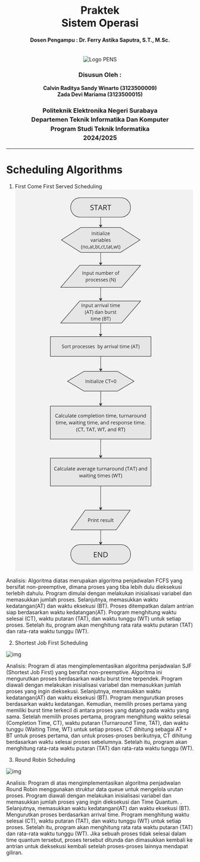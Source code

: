 <div align="center">
  <h1 style="text-align: center;font-weight: bold">Praktek <br> Sistem Operasi</h1>
  <h4 style="text-align: center;">Dosen Pengampu : Dr. Ferry Astika Saputra, S.T., M.Sc.</h4>
</div>
<br />
<div align="center">
  <img src="https://i.ibb.co/DC3QHnM/logo-pens.png" alt="Logo PENS">
  <h3 style="text-align: center;">Disusun Oleh :</h3>
  <p style="text-align: center;">
    <strong>Calvin Raditya Sandy Winarto (3123500009)</strong><br>
    <strong>Zada Devi Mariama (3123500015)</strong>
  </p>

<h3 style="text-align: center;line-height: 1.5">Politeknik Elektronika Negeri Surabaya<br>Departemen Teknik Informatika Dan Komputer<br>Program Studi Teknik Informatika<br>2024/2025</h3>
  <hr>
</div>


# Scheduling Algorithms

1. First Come First Served Scheduling
![img](./asset/1.jpg)
<!-- ```
                                        Start
                                          |
                                          v
                    Initialize variables (no, at, bt, ct, tat, wt)
                                          |
                                          v
                            Input number of processes (N)
                                          |
                                          v
                      Input arrival time (AT) and burst time (BT)
                                          |
                                          v
                          Sort processes by arrival time (AT)
                                          |
                                          v
                                  Initialize CT = 0
                                          |
                                          v
                +----------------------------------------------------+
                |     Calculate completion time, turnaround time,    |
                |        waiting time, and response time (CT,        |
                |                  TAT, WT, RT)                      |
                +----------------------------------------------------+
                                          |
                                          v
                +---------------------------------------------------+
                |     Calculate average turnaround time (TAT)       |
                |               and waiting time (WT)               |
                +---------------------------------------------------+
                                          |
                                          v
                                    Print results
                                          |
                                          v
                                          End
``` -->

Analisis: Algoritma diatas merupakan algoritma penjadwalan FCFS yang bersifat non-preemptive, dimana proses yang tiba lebih dulu dieksekusi terlebih dahulu. Program dimulai dengan melakukan inisialisasi variabel dan memasukkan jumlah proses. Selanjutnya, memasukkan waktu kedatangan(AT) dan waktu eksekusi (BT).  Proses ditempatkan dalam antrian siap berdasarkan waktu kedatangan(AT). Program menghitung waktu selesai (CT), waktu putaran (TAT), dan waktu tunggu (WT) untuk setiap proses. Setelah itu, program akan menghitung rata rata waktu putaran (TAT) dan rata-rata waktu tunggu (WT). 

2. Shortest Job First Scheduling

![img](./asset/2.jpg)

Analisis: Program di atas mengimplementasikan algoritma penjadwalan SJF (Shortest Job First) yang bersifat non-preemptive. Algoritma ini mengurutkan proses berdasarkan waktu burst time terpendek. Program diawali dengan melakukan inisialisasi variabel dan memasukkan jumlah proses yang ingin dieksekusi. Selanjutnya, memasukkan waktu kedatangan(AT) dan waktu eksekusi (BT).  Program mengurutkan proses berdasarkan waktu kedatangan. Kemudian, memilih proses pertama yang memiliki burst time terkecil di antara proses yang datang pada waktu yang sama. Setelah memilih proses pertama, program menghitung waktu selesai (Completion Time, CT), waktu putaran (Turnaround Time, TAT), dan waktu tunggu (Waiting Time, WT) untuk setiap proses. CT dihitung sebagai AT + BT untuk proses pertama, dan untuk proses-proses berikutnya, CT dihitung berdasarkan waktu selesai proses sebelumnya.  Setelah itu, program akan menghitung rata-rata waktu putaran (TAT) dan rata-rata waktu tunggu (WT). 

3. Round Robin Scheduling

![img](./asset/3.jpg)

Analisis: Program di atas mengimplementasikan algoritma penjadwalan Round Robin menggunakan struktur data queue untuk mengelola urutan proses. Program diawali dengan melakukan inisialisasi variabel dan memasukkan jumlah proses yang ingin dieksekusi dan Time Quantum. . Selanjutnya, memasukkan waktu kedatangan(AT) dan waktu eksekusi (BT). Mengurutkan proses berdasarkan arrival time. Program menghitung waktu selesai (CT), waktu putaran (TAT), dan waktu tunggu (WT) untuk setiap proses. Setelah itu, program akan menghitung rata rata waktu putaran (TAT) dan rata-rata waktu tunggu (WT). Jika sebuah proses tidak selesai dalam time quantum tersebut, proses tersebut ditunda dan dimasukkan kembali ke antrian untuk dieksekusi kembali setelah proses-proses lainnya mendapat giliran.